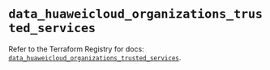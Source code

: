 # `data_huaweicloud_organizations_trusted_services`

Refer to the Terraform Registry for docs: [`data_huaweicloud_organizations_trusted_services`](https://registry.terraform.io/providers/huaweicloud/huaweicloud/1.71.1/docs/data-sources/organizations_trusted_services).
